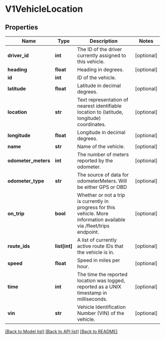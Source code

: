 # V1VehicleLocation

## Properties
Name | Type | Description | Notes
------------ | ------------- | ------------- | -------------
**driver_id** | **int** | The ID of the driver currently assigned to this vehicle. | [optional] 
**heading** | **float** | Heading in degrees. | [optional] 
**id** | **int** | ID of the vehicle. | 
**latitude** | **float** | Latitude in decimal degrees. | [optional] 
**location** | **str** | Text representation of nearest identifiable location to (latitude, longitude) coordinates. | [optional] 
**longitude** | **float** | Longitude in decimal degrees. | [optional] 
**name** | **str** | Name of the vehicle. | [optional] 
**odometer_meters** | **int** | The number of meters reported by the odometer. | [optional] 
**odometer_type** | **str** | The source of data for odometerMeters. Will be either GPS or OBD | [optional] 
**on_trip** | **bool** | Whether or not a trip is currently in progress for this vehicle. More information available via /fleet/trips endpoint. | [optional] 
**route_ids** | **list[int]** | A list of currently active route IDs that the vehicle is in. | [optional] 
**speed** | **float** | Speed in miles per hour. | [optional] 
**time** | **int** | The time the reported location was logged, reported as a UNIX timestamp in milliseconds. | [optional] 
**vin** | **str** | Vehicle Identification Number (VIN) of the vehicle. | [optional] 

[[Back to Model list]](../README.md#documentation-for-models) [[Back to API list]](../README.md#documentation-for-api-endpoints) [[Back to README]](../README.md)

